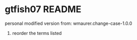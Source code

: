 # gtfish07 README
personal modified version from: wmaurer.change-case-1.0.0
1. reorder the terms listed
